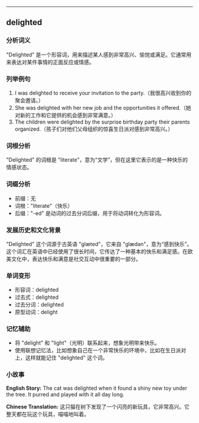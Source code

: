 
---------------
## delighted
### 分析词义
"Delighted" 是一个形容词，用来描述某人感到非常高兴、愉悦或满足。它通常用来表达对某件事情的正面反应或情感。

### 列举例句
1. I was delighted to receive your invitation to the party.（我很高兴收到你的聚会邀请。）
2. She was delighted with her new job and the opportunities it offered.（她对新的工作和它提供的机会感到非常满意。）
3. The children were delighted by the surprise birthday party their parents organized.（孩子们对他们父母组织的惊喜生日派对感到非常高兴。）

### 词根分析
"Delighted" 的词根是 "literate"，意为“文学”，但在这里它表示的是一种快乐的情感状态。

### 词缀分析
- 前缀：无
- 词根："literate"（快乐）
- 后缀："-ed" 是动词的过去分词后缀，用于将动词转化为形容词。

### 发展历史和文化背景
"Delighted" 这个词源于古英语 "glæted"，它来自 "glædan"，意为“感到快乐”。这个词汇在英语中已经使用了很长时间，它传达了一种基本的快乐和满足感。在欧美文化中，表达快乐和满意是社交互动中很重要的一部分。

### 单词变形
- 形容词：delighted
- 过去式：delighted
- 过去分词：delighted
- 原型动词：delight

### 记忆辅助
- 将 "delight" 和 "light"（光明）联系起来，想象光明带来快乐。
- 使用联想记忆法，比如想象自己在一个非常快乐的环境中，比如在生日派对上，这样就能记住 "delighted" 这个词。

### 小故事
**English Story:**
The cat was delighted when it found a shiny new toy under the tree. It purred and played with it all day long.

**Chinese Translation:**
这只猫在树下发现了一个闪亮的新玩具，它非常高兴。它整天都在玩这个玩具，喵喵地叫着。

